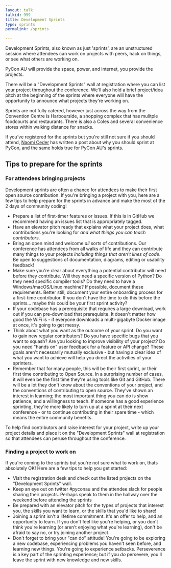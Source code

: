 ```yaml
---
layout: talk
talkid: 999
title: Development Sprints
type: sprints
permalink: /sprints

---
```


Development Sprints, also known as just 'sprints', are an unstructured session where attendees can work on projects with peers, hack on things, or see what others are working on.

PyCon AU will provide the space, power, and internet, you provide the projects.

There will be a "Development Sprints" wall at registration where you can list your project throughout the conference. We'll also hold a brief project/idea pitch at the beginning of the sprints where everyone will have the opportunity to announce what projects they're working on.

Sprints are not fully catered, however just across the way from the Convention Centre is Harbourside, a shopping complex that has mulitple foodcourts and restaurants. There is also a Coles and several convenience stores within walking distance for snacks.

If you've registered for the sprints but you're still not sure if you should attend, [Naomi Ceder](https://pycon.blogspot.com/2016/03/why-not-join-sprints-this-year-at-pycon.html) has written a post about why you should sprint at PyCon, and the same holds true for PyCon AU's sprints.

## Tips to prepare for the sprints

### For attendees bringing projects

Development sprints are often a chance for attendees to make their first open source contribution. If you're bringing a project with you, here are a few tips to help prepare for the sprints in advance and make the most of the 2 days of community coding!

* Prepare a list of first-timer features or issues. If this is in GitHub we recommend having an issues list that is appropriately tagged.
* Have an elevator pitch ready that explains what your project does, what contributions you're looking for _and what things you can teach contributors_.
* Bring an open mind and welcome _all_ sorts of contributions. Our conference has attendees from all walks of life and they can contribute many things to your projects _including things that aren't lines of code_. Be open to suggestions of documentation, diagrams, editing or usability feedback!
* Make sure you're clear about everything a potential contributor will need before they contribute. Will they need a specific version of Python? Do they need specific compiler tools? Do they need to have a Windows/macOS/Linux machine? If possible, document these requirements. Better still, document your entire onboarding process for a first-time contributor. If you don't have the time to do this before the sprints... maybe this could be your first sprint activity?
* If your codebase has a prerequisite that requires a large download, work out if you can pre-download that prerequisite. It doesn't matter how good the WiFi is - if everyone downloads a multi-gigabyte Docker image at once, it's going to get messy.
* Think about what you want as the outcome of your sprint. Do you want to gain new regular contributors? Do you have specific bugs that you want to squash? Are you looking to improve visibility of your project? Do you need "hands on" user feedback for a feature or API change? These goals aren't necessarily mutually exclusive - but having a clear idea of what you want to achieve will help you direct the activities of your sprinters.
* Remember that for many people, this will be their first sprint, or their first time contributing to Open Source. In a surprising number of cases, it will even be the first time they're using tools like Git and GitHub. There will be a lot they don't know about the conventions of your project, and the conventions of contributing to open source. They've shown an interest in learning; the most important thing you can do is show patience, and a willingness to teach. If someone has a good experience sprinting, they're more likely to turn up at a sprint at their next conference - or to continue contributing in their spare time - which means the entire community benefits.

To help find contributors and raise interest for your project, write up your project details and place it on the "Development Sprints" wall at registration so that attendees can peruse throughout the conference.

### Finding a project to work on

If you're coming to the sprints but you're not sure what to work on, thats absolutely OK! Here are a few tips to help you get started:

* Visit the registration desk and check out the listed projects on the "Development Sprints" wall.
* Keep an eye out on twitter #pyconau and the attendee slack for people sharing their projects. Perhaps speak to them in the hallway over the weekend before attending the sprints
* Be prepared with an elevator pitch for the types of projects that interest you, the skills you want to learn, or the skills that you'd like to share!
* Joining a sprint isn't a lifetime commitment. It's an offer to help, and an opportunity to learn. If you don't feel like you're helping, or you don't think you're learning (or aren't enjoying what you're learning), don't be afraid to say no, or try joining another project.
* Don't forget to bring your "can do" attitude! You're going to be exploring a new codebase, experiencing problems you haven't seen before, and learning new things. You're going to experience setbacks. Perseverence is a key part of the sprinting experience; but if you *do* persevere, you'll leave the sprint with new knowledge and new skills.
